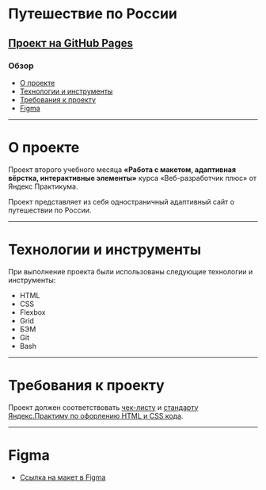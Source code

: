 # Путешествие по России

## [Проект на GitHub Pages](https://maxsavostyanov.github.io/russian-travel/)
### Обзор
* [О проекте](#о-проекте)
* [Технологии и инструменты](#технологии-и-инструменты)
* [Требования к проекту](#требования-к-проекту)
* [Figma](#figma)
---
# О проекте

Проект второго учебного месяца **«Работа с макетом, адаптивная вёрстка, интерактивные элементы»** курса «Веб-разработчик плюс» от Яндекс Практикума.

Проект представляет из себя одностраничный адаптивный сайт о путешествии по России. 

---
# Технологии и инструменты

При выполнение проекта были использованы следующие технологии и инструменты:
- HTML
- CSS
- Flexbox
- Grid
- БЭМ
- Git
- Bash
---
# Требования к проекту

Проект должен соответствовать [чек-листу](https://code.s3.yandex.net/web-developer/checklists-pdf/web-plus/checklist-2.pdf) и [стандарту Яндекс.Практиму по офорлению HTML и CSS кода](https://code.s3.yandex.net/web-developer/static/design-rules/index.html).

---
# Figma

* [Ссылка на макет в Figma](https://www.figma.com/file/5S2WSbEFL6awjVWJ0NWL8Q/Sprint-3_-Russia-_-desktop-mobile?node-id=28503%3A0)

